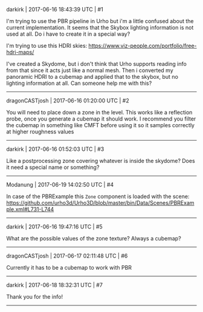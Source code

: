 darkirk | 2017-06-16 18:43:39 UTC | #1

I'm trying to use the PBR pipeline in Urho but i'm a little confused about the current implementation. It seems that the Skybox lighting information is not used at all. Do i have to create it in a special way? 

I'm trying to use this HDRI skies: https://www.viz-people.com/portfolio/free-hdri-maps/

I've created a Skydome, but i don't think that Urho supports reading info from that since it acts just like a normal mesh. Then i converted my panoramic HDRI to a cubemap and applied that to the skybox, but no lighting information at all. Can someone help me with this?

-------------------------

dragonCASTjosh | 2017-06-16 01:20:00 UTC | #2

You will need to place down a zone in the level. This works like a reflection probe, once you generate a cubemap it should work. I recommend you filter the cubemap in something like CMFT before using it so it samples correctly at higher roughness values

-------------------------

darkirk | 2017-06-16 01:52:03 UTC | #3

Like a postprocessing zone covering whatever is inside the skydome? Does it need a special name or something?

-------------------------

Modanung | 2017-06-19 14:02:50 UTC | #4

In case of the PBRExample this `Zone` component is loaded with the scene:
https://github.com/urho3d/Urho3D/blob/master/bin/Data/Scenes/PBRExample.xml#L731-L744

-------------------------

darkirk | 2017-06-16 19:47:16 UTC | #5

What are the possible values of the zone texture? Always a cubemap?

-------------------------

dragonCASTjosh | 2017-06-17 02:11:48 UTC | #6

Currently it has to be a cubemap to work with PBR

-------------------------

darkirk | 2017-06-18 18:32:31 UTC | #7

Thank you for the info!

-------------------------

